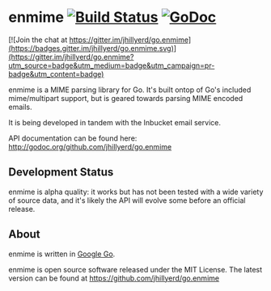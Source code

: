 enmime [![Build Status](https://travis-ci.org/jhillyerd/go.enmime.png?branch=master)](https://travis-ci.org/jhillyerd/go.enmime) [![GoDoc](https://godoc.org/github.com/jhillyerd/go.enmime?status.png)](https://godoc.org/github.com/jhillyerd/go.enmime)
======

[![Join the chat at https://gitter.im/jhillyerd/go.enmime](https://badges.gitter.im/jhillyerd/go.enmime.svg)](https://gitter.im/jhillyerd/go.enmime?utm_source=badge&utm_medium=badge&utm_campaign=pr-badge&utm_content=badge)

enmime is a MIME parsing library for Go.  It's built ontop of Go's included mime/multipart
support, but is geared towards parsing MIME encoded emails.

It is being developed in tandem with the Inbucket email service.

API documentation can be found here:
http://godoc.org/github.com/jhillyerd/go.enmime

Development Status
------------------
enmime is alpha quality: it works but has not been tested with a wide variety of source data,
and it's likely the API will evolve some before an official release.

About
-----
enmime is written in [Google Go][1].

enmime is open source software released under the MIT License.  The latest
version can be found at https://github.com/jhillyerd/go.enmime

[1]: http://golang.org/
